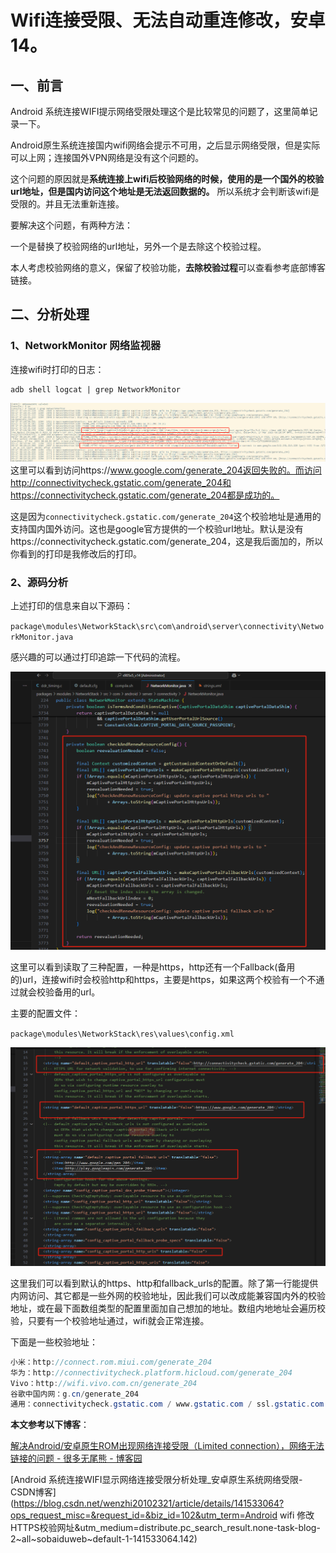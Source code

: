 # Wifi连接受限、无法自动重连修改，安卓14。

## 一、前言

Android 系统连接WIFI提示网络受限处理这个是比较常见的问题了，这里简单记录一下。

Android原生系统连接国内wifi网络会提示不可用，之后显示网络受限，但是实际可以上网；连接国外VPN网络是没有这个问题的。

这个问题的原因就是**系统连接上wifi后校验网络的时候，使用的是一个国外的校验url地址，但是国内访问这个地址是无法返回数据的。**
所以系统才会判断该wifi是受限的。并且无法重新连接。

要解决这个问题，有两种方法：

一个是替换了校验网络的url地址，另外一个是去除这个校验过程。

本人考虑校验网络的意义，保留了校验功能，**去除校验过程**可以查看参考底部博客链接。

## 二、分析处理

### 1、NetworkMonitor 网络监视器
连接wifi时打印的日志：

```shell
adb shell logcat | grep NetworkMonitor
```

![image-20250317173111960](./Wifi连接受限修改.assets/image-20250317173111960.png)这里可以看到访问https://www.google.com/generate_204返回失败的。而访问http://connectivitycheck.gstatic.com/generate_204和https://connectivitycheck.gstatic.com/generate_204都是成功的。

这是因为`connectivitycheck.gstatic.com/generate_204`这个校验地址是通用的支持国内国外访问。这也是google官方提供的一个校验url地址。默认是没有https://connectivitycheck.gstatic.com/generate_204，这是我后面加的，所以你看到的打印是我修改后的打印。

### 2、源码分析

上述打印的信息来自以下源码：

`package\modules\NetworkStack\src\com\android\server\connectivity\NetworkMonitor.java`

感兴趣的可以通过打印追踪一下代码的流程。

![image-20250317174239699](./Wifi连接受限修改.assets/image-20250317174239699.png)

这里可以看到读取了三种配置，一种是https，http还有一个Fallback(备用的)url，连接wifi时会校验http和https，主要是https，如果这两个校验有一个不通过就会校验备用的url。

主要的配置文件：

`package\modules\NetworkStack\res\values\config.xml`

![image-20250317174749538](./Wifi连接受限修改.assets/image-20250317174749538.png)

这里我们可以看到默认的https、http和fallback_urls的配置。除了第一行能提供内网访问、其它都是一些外网的校验地址，因此我们可以改成能兼容国内外的校验地址，或在最下面数组类型的配置里面加自己想加的地址。数组内地地址会遍历校验，只要有一个校验地址通过，wifi就会正常连接。

下面是一些校验地址：

```java
小米：http://connect.rom.miui.com/generate_204
华为：http://connectivitycheck.platform.hicloud.com/generate_204
Vivo：http://wifi.vivo.com.cn/generate_204
谷歌中国内网：g.cn/generate_204
通用：connectivitycheck.gstatic.com / www.gstatic.com / ssl.gstatic.com ，国内会自动解析到北京Google那边，在境外的话又能解析到Google全球网络。
```

**本文参考以下博客**：

[解决Android/安卓原生ROM出现网络连接受限（Limited connection），网络无法链接的问题 - 很多无尾熊 - 博客园](https://www.cnblogs.com/gnz48/p/16433726.html)

[Android 系统连接WIFI显示网络连接受限分析处理_安卓原生系统网络受限-CSDN博客](https://blog.csdn.net/wenzhi20102321/article/details/141533064?ops_request_misc=&request_id=&biz_id=102&utm_term=Android wifi 修改HTTPS校验网址&utm_medium=distribute.pc_search_result.none-task-blog-2~all~sobaiduweb~default-1-141533064.142)



